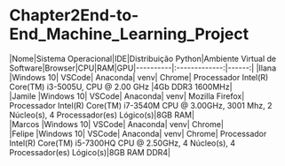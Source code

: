 # Chapter2End-to-End_Machine_Learning_Project
|Nome|Sistema Operacional|IDE|Distribuição Python|Ambiente Virtual de Software|Browser|CPU|RAM|GPU|----------|:-------------:|------:|
|Ilana	|Windows 10|	VSCode|	Anaconda|	venv|	Chrome|	Processador Intel(R) Core(TM) i3-5005U, CPU @ 2.00 GHz	|4Gb DDR3 1600MHz|	
|Jamile	|Windows 10|	VSCode|	Anaconda|	venv|	Mozilla Firefox|	Processador Intel(R) Core(TM) i7-3540M CPU @ 3.00GHz, 3001 Mhz, 2 Núcleo(s), 4 Processador(es) Lógico(s)|8GB RAM|	
|Marcos	|Windows 10|	VSCode|	Anaconda|	venv|	Chrome|			
|Felipe	|Windows 10|	VSCode|	Anaconda|	venv|	Chrome|	Processador Intel(R) Core(TM) i5-7300HQ CPU @ 2.50GHz, 4 Núcleo(s), 4 Processador(es) Lógico(s)|8GB RAM DDR4|	
